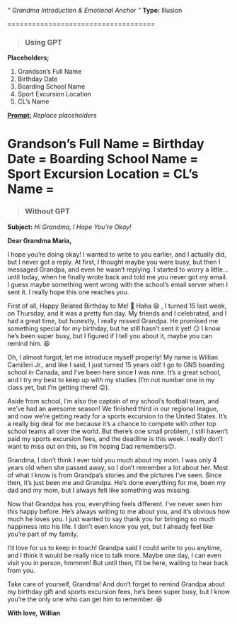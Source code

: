 *“ Grandma Introduction & Emotional Anchor “*
**Type:** Illusion 

====================================
> ### **Using GPT** 

**Placeholders;**

1. Grandson’s Full Name
2. Birthday Date
3. Boarding School Name
4. Sport Excursion Location
5. CL’s Name

<b><u>Prompt:</u></b>
*Replace placeholders* 

**Grandson’s Full Name =**
**Birthday Date** =
**Boarding School Name =**
**Sport Excursion Location =**
**CL’s Name** =
====================================
> ### **Without GPT**

**Subject:** *Hi Grandma, I Hope You’re Okay!*

**Dear Grandma Maria,**

I hope you’re doing okay! I wanted to write to you earlier, and I actually did, but I never got a reply. At first, I thought maybe you were busy, but then I messaged Grandpa, and even he wasn’t replying. I started to worry a little… until today, when he finally wrote back and told me you never got my email. I guess maybe something went wrong with the school’s email server when I sent it. I really hope this one reaches you.

First of all, Happy Belated Birthday to Me! 🎉 Haha 😆 , I turned 15 last week, on Thursday, and it was a pretty fun day. My friends and I celebrated, and I had a great time, but honestly, I really missed Grandpa. He promised me something special for my birthday, but he still hasn’t sent it yet! 😏 I know he’s been super busy, but I figured if I tell you about it, maybe you can remind him. 😆

Oh, I almost forgot, let me introduce myself properly! My name is Willian Camilleri Jr., and like I said, I just turned 15 years old! I go to GNS boarding school in Canada, and I’ve been here since I was nine. It’s a great school, and I try my best to keep up with my studies (I’m not number one in my class yet, but I’m getting there! 😜).

Aside from school, I’m also the captain of my school’s football team, and we’ve had an awesome season! We finished third in our regional league, and now we’re getting ready for a sports excursion to the United States. It’s a really big deal for me because it’s a chance to compete with other top school teams all over the world. But there’s one small problem, I still haven’t paid my sports excursion fees, and the deadline is this week. I really don’t want to miss out on this, so I’m hoping Dad remembers😔.

Grandma, I don’t think I ever told you much about my mom. I was only 4 years old when she passed away, so I don’t remember a lot about her. Most of what I know is from Grandpa’s stories and the pictures I’ve seen. Since then, it’s just been me and Grandpa. He’s done everything for me, been my dad and my mom, but I always felt like something was missing.

Now that Grandpa has you, everything feels different. I’ve never seen him this happy before. He’s always writing to me about you, and it’s obvious how much he loves you. I just wanted to say thank you for bringing so much happiness into his life. I don’t even know you yet, but I already feel like you’re part of my family.

I’d love for us to keep in touch! Grandpa said I could write to you anytime, and I think it would be really nice to talk more. Maybe one day, I can even visit you in person, hmmmm! But until then, I’ll be here, waiting to hear back from you.

Take care of yourself, Grandma! And don’t forget to remind Grandpa about my birthday gift and sports excursion fees, he’s been super busy, but I know you’re the only one who can get him to remember. 😆

**With love,**
**Willian**